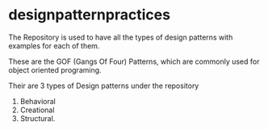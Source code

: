 # designpatternpractices

The Repository is used to have all the types of design patterns with examples for each of them.

These are the GOF (Gangs Of Four) Patterns, which are commonly used for object oriented programing.

Their are 3 types of Design patterns under the repository

1. Behavioral
2. Creational
3. Structural.
